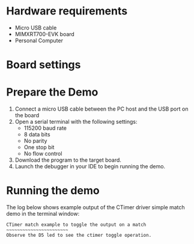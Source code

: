 Hardware requirements
=====================
- Micro USB cable
- MIMXRT700-EVK board
- Personal Computer

Board settings
============ 

Prepare the Demo
===============
1.  Connect a micro USB cable between the PC host and the USB port on the board
2.  Open a serial terminal with the following settings:
    - 115200 baud rate
    - 8 data bits
    - No parity
    - One stop bit
    - No flow control
3.  Download the program to the target board.
4.  Launch the debugger in your IDE to begin running the demo.

Running the demo
================
The log below shows example output of the CTimer driver simple match demo in the terminal window:
~~~~~~~~~~~~~~~~~~~~~~~~~~~~~~~~~~~
CTimer match example to toggle the output on a match
~~~~~~~~~~~~~~~~~~~~~~~
Observe the D5 led to see the ctimer toggle operation. 

